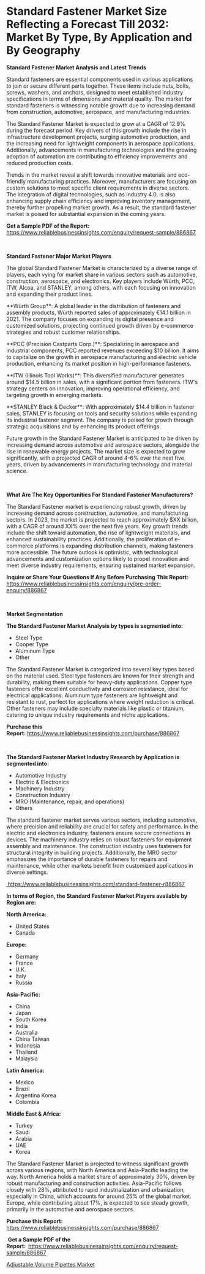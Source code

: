 <p><h1>Standard Fastener Market Size Reflecting a Forecast Till 2032: Market By Type, By Application and By Geography</h1></p><p><strong>Standard Fastener Market Analysis and Latest Trends</strong></p>
<p><p>Standard fasteners are essential components used in various applications to join or secure different parts together. These items include nuts, bolts, screws, washers, and anchors, designed to meet established industry specifications in terms of dimensions and material quality. The market for standard fasteners is witnessing notable growth due to increasing demand from construction, automotive, aerospace, and manufacturing industries.</p><p>The Standard Fastener Market is expected to grow at a CAGR of 12.9% during the forecast period. Key drivers of this growth include the rise in infrastructure development projects, surging automotive production, and the increasing need for lightweight components in aerospace applications. Additionally, advancements in manufacturing technologies and the growing adoption of automation are contributing to efficiency improvements and reduced production costs.</p><p>Trends in the market reveal a shift towards innovative materials and eco-friendly manufacturing practices. Moreover, manufacturers are focusing on custom solutions to meet specific client requirements in diverse sectors. The integration of digital technologies, such as Industry 4.0, is also enhancing supply chain efficiency and improving inventory management, thereby further propelling market growth. As a result, the standard fastener market is poised for substantial expansion in the coming years.</p></p>
<p><strong>Get a Sample PDF of the Report:&nbsp;</strong> <a href="https://www.reliablebusinessinsights.com/enquiry/request-sample/886867?utm_campaign=2220&utm_medium=2&utm_source=Github&utm_content=ia&utm_term=17022025&utm_id=standard-fastener">https://www.reliablebusinessinsights.com/enquiry/request-sample/886867</a></p>
<p>&nbsp;</p>
<p><strong>Standard Fastener Major Market Players</strong></p>
<p><p>The global Standard Fastener Market is characterized by a diverse range of players, each vying for market share in various sectors such as automotive, construction, aerospace, and electronics. Key players include Würth, PCC, ITW, Alcoa, and STANLEY, among others, with each focusing on innovation and expanding their product lines.</p><p>**Würth Group**: A global leader in the distribution of fasteners and assembly products, Würth reported sales of approximately €14.1 billion in 2021. The company focuses on expanding its digital presence and customized solutions, projecting continued growth driven by e-commerce strategies and robust customer relationships.</p><p>**PCC (Precision Castparts Corp.)**: Specializing in aerospace and industrial components, PCC reported revenues exceeding $10 billion. It aims to capitalize on the growth in aerospace manufacturing and electric vehicle production, enhancing its market position in high-performance fasteners.</p><p>**ITW (Illinois Tool Works)**: This diversified manufacturer generates around $14.5 billion in sales, with a significant portion from fasteners. ITW's strategy centers on innovation, improving operational efficiency, and targeting growth in emerging markets.</p><p>**STANLEY Black & Decker**: With approximately $14.4 billion in fastener sales, STANLEY is focusing on tools and security solutions while expanding its industrial fastener segment. The company is poised for growth through strategic acquisitions and by enhancing its product offerings.</p><p>Future growth in the Standard Fastener Market is anticipated to be driven by increasing demand across automotive and aerospace sectors, alongside the rise in renewable energy projects. The market size is expected to grow significantly, with a projected CAGR of around 4-6% over the next five years, driven by advancements in manufacturing technology and material science.</p></p>
<p>&nbsp;</p>
<p><strong>What Are The Key Opportunities For Standard Fastener Manufacturers?</strong></p>
<p><p>The Standard Fastener market is experiencing robust growth, driven by increasing demand across construction, automotive, and manufacturing sectors. In 2023, the market is projected to reach approximately $XX billion, with a CAGR of around XX% over the next five years. Key growth trends include the shift toward automation, the rise of lightweight materials, and enhanced sustainability practices. Additionally, the proliferation of e-commerce platforms is expanding distribution channels, making fasteners more accessible. The future outlook is optimistic, with technological advancements and customization options likely to propel innovation and meet diverse industry requirements, ensuring sustained market expansion.</p></p>
<p><strong>Inquire or Share Your Questions If Any Before Purchasing This Report:</strong> <a href="https://www.reliablebusinessinsights.com/enquiry/pre-order-enquiry/886867?utm_campaign=2220&utm_medium=2&utm_source=Github&utm_content=ia&utm_term=17022025&utm_id=standard-fastener">https://www.reliablebusinessinsights.com/enquiry/pre-order-enquiry/886867</a></p>
<p>&nbsp;</p>
<p><strong>Market Segmentation</strong></p>
<p><strong>The Standard Fastener Market Analysis by types is segmented into:</strong></p>
<p><ul><li>Steel Type</li><li>Cooper Type</li><li>Aluminum Type</li><li>Other</li></ul></p>
<p><p>The Standard Fastener Market is categorized into several key types based on the material used. Steel type fasteners are known for their strength and durability, making them suitable for heavy-duty applications. Copper type fasteners offer excellent conductivity and corrosion resistance, ideal for electrical applications. Aluminum type fasteners are lightweight and resistant to rust, perfect for applications where weight reduction is critical. Other fasteners may include specialty materials like plastic or titanium, catering to unique industry requirements and niche applications.</p></p>
<p><strong>Purchase this Report:&nbsp;</strong><a href="https://www.reliablebusinessinsights.com/purchase/886867?utm_campaign=2220&utm_medium=2&utm_source=Github&utm_content=ia&utm_term=17022025&utm_id=standard-fastener">https://www.reliablebusinessinsights.com/purchase/886867</a></p>
<p>&nbsp;</p>
<p><strong>The Standard Fastener Market Industry Research by Application is segmented into:</strong></p>
<p><ul><li>Automotive Industry</li><li>Electric & Electronics</li><li>Machinery Industry</li><li>Construction Industry</li><li>MRO (Maintenance, repair, and operations)</li><li>Others</li></ul></p>
<p><p>The standard fastener market serves various sectors, including automotive, where precision and reliability are crucial for safety and performance. In the electric and electronics industry, fasteners ensure secure connections in devices. The machinery industry relies on robust fasteners for equipment assembly and maintenance. The construction industry uses fasteners for structural integrity in building projects. Additionally, the MRO sector emphasizes the importance of durable fasteners for repairs and maintenance, while other markets benefit from customized applications in diverse settings.</p></p>
<p><a href="https://www.reliablebusinessinsights.com/standard-fastener-r886867?utm_campaign=2220&utm_medium=2&utm_source=Github&utm_content=ia&utm_term=17022025&utm_id=standard-fastener">&nbsp;https://www.reliablebusinessinsights.com/standard-fastener-r886867</a></p>
<p><strong>In terms of Region, the Standard Fastener Market Players available by Region are:</strong></p>
<p>
    <p> <strong> North America: </strong>
        <ul>
            <li>United States</li>
            <li>Canada</li>
        </ul>
        </p> 
    <p> <strong> Europe: </strong>
        <ul>
            <li>Germany</li>
            <li>France</li>
            <li>U.K.</li>
            <li>Italy</li>
            <li>Russia</li>
        </ul>
        </p> 
    <p> <strong> Asia-Pacific: </strong>
        <ul>
            <li>China</li>
            <li>Japan</li>
            <li>South Korea</li>
            <li>India</li>
            <li>Australia</li>
            <li>China Taiwan</li>
            <li>Indonesia</li>
            <li>Thailand</li>
            <li>Malaysia</li>
        </ul>
        </p> 
    <p> <strong> Latin America: </strong>
        <ul>
            <li>Mexico</li>
            <li>Brazil</li>
            <li>Argentina Korea</li>
            <li>Colombia</li>
        </ul>
        </p> 
    <p> <strong> Middle East & Africa: </strong>
        <ul>
            <li>Turkey</li>
            <li>Saudi</li>
            <li>Arabia</li>
            <li>UAE</li>
            <li>Korea</li>
        </ul>
    </p>
    </p>
<p><p>The Standard Fastener Market is projected to witness significant growth across various regions, with North America and Asia-Pacific leading the way. North America holds a market share of approximately 30%, driven by robust manufacturing and construction activities. Asia-Pacific follows closely with 28%, attributed to rapid industrialization and urbanization, especially in China, which accounts for around 25% of the global market. Europe, while contributing about 17%, is expected to see steady growth, primarily in the automotive and aerospace sectors.</p></p>
<p><strong>Purchase this Report: </strong><a href="https://www.reliablebusinessinsights.com/purchase/886867?utm_campaign=2220&utm_medium=2&utm_source=Github&utm_content=ia&utm_term=17022025&utm_id=standard-fastener">https://www.reliablebusinessinsights.com/purchase/886867</a></p>
<p>&nbsp;<strong>Get a Sample PDF of the Report:&nbsp;&nbsp;</strong><a href="https://www.reliablebusinessinsights.com/enquiry/request-sample/886867?utm_campaign=2220&utm_medium=2&utm_source=Github&utm_content=ia&utm_term=17022025&utm_id=standard-fastener">https://www.reliablebusinessinsights.com/enquiry/request-sample/886867</a></p>
<p><strong></strong></p>
<p><p><a href="https://github.com/norbeludie83/Market-Research-Report-List-1/blob/main/adjustable-volume-pipettes-market.md?utm_campaign=2220&utm_medium=2&utm_source=Github&utm_content=ia&utm_term=17022025&utm_id=standard-fastener">Adjustable Volume Pipettes Market</a></p></p>